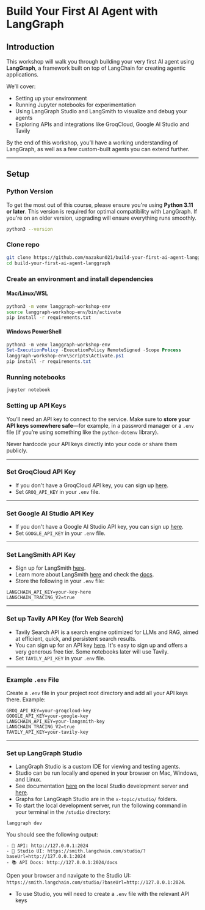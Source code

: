 # Build Your First AI Agent with LangGraph

## Introduction

This workshop will walk you through building your very first AI agent using **LangGraph**, a framework built on top of LangChain for creating agentic applications.  

We’ll cover:  
- Setting up your environment  
- Running Jupyter notebooks for experimentation  
- Using LangGraph Studio and LangSmith to visualize and debug your agents  
- Exploring APIs and integrations like GroqCloud, Google AI Studio and Tavily  

By the end of this workshop, you’ll have a working understanding of LangGraph, as well as a few custom-built agents you can extend further.  

---

## Setup

### Python Version

To get the most out of this course, please ensure you're using **Python 3.11 or later**. 
This version is required for optimal compatibility with LangGraph. If you're on an older version, 
upgrading will ensure everything runs smoothly.
```bash
python3 --version
```

### Clone repo
```bash
git clone https://github.com/nazakun021/build-your-first-ai-agent-langgraph.git
cd build-your-first-ai-agent-langgraph
```

### Create an environment and install dependencies
#### Mac/Linux/WSL
```bash
python3 -m venv langgraph-workshop-env
source langgraph-workshop-env/bin/activate
pip install -r requirements.txt
```
#### Windows PowerShell
```powershell
python3 -m venv langgraph-workshop-env
Set-ExecutionPolicy -ExecutionPolicy RemoteSigned -Scope Process
langgraph-workshop-env\Scripts\Activate.ps1
pip install -r requirements.txt
```

### Running notebooks
```bash
jupyter notebook
```

### Setting up API Keys  
You’ll need an API key to connect to the service. 
Make sure to **store your API keys somewhere safe**—for example, in a password manager or a `.env` file (if you’re using something like the `python-dotenv` library).  

Never hardcode your API keys directly into your code or share them publicly.  

---

### Set GroqCloud API Key
* If you don't have a GroqCloud API key, you can sign up [here](https://console.groq.com/).
*  Set `GROQ_API_KEY` in your `.env` file.

---

### Set Google AI Studio API Key
* If you don't have a Google AI Studio API key, you can sign up [here](https://aistudio.google.com/).
*  Set `GOOGLE_API_KEY` in your `.env` file.

---

### Set LangSmith API Key
* Sign up for LangSmith [here](https://smith.langchain.com/).
* Learn more about LangSmith [here](https://www.langchain.com/langsmith) and check the [docs](https://docs.smith.langchain.com/).  
* Store the following in your `.env` file:  

```env
LANGCHAIN_API_KEY=your-key-here
LANGCHAIN_TRACING_V2=true
```

---

### Set up Tavily API Key (for Web Search)

* Tavily Search API is a search engine optimized for LLMs and RAG, aimed at efficient, 
quick, and persistent search results. 
* You can sign up for an API key [here](https://tavily.com/). 
It's easy to sign up and offers a very generous free tier. Some notebooks later will use Tavily. 
* Set `TAVILY_API_KEY` in your `.env` file.

---

### Example `.env` File
Create a `.env` file in your project root directory and add all your API keys there. Example:  

```env
GROQ_API_KEY=your-groqcloud-key
GOOGLE_API_KEY=your-google-key
LANGCHAIN_API_KEY=your-langsmith-key
LANGCHAIN_TRACING_V2=true
TAVILY_API_KEY=your-tavily-key
```

---

### Set up LangGraph Studio

* LangGraph Studio is a custom IDE for viewing and testing agents.
* Studio can be run locally and opened in your browser on Mac, Windows, and Linux.
* See documentation [here](https://langchain-ai.github.io/langgraph/concepts/langgraph_studio/#local-development-server) on the local Studio development server and [here](https://langchain-ai.github.io/langgraph/how-tos/local-studio/#run-the-development-server). 
* Graphs for LangGraph Studio are in the `x-topic/studio/` folders.
* To start the local development server, run the following command in your terminal in the `/studio` directory:

```
langgraph dev
```

You should see the following output:
```
- 🚀 API: http://127.0.0.1:2024
- 🎨 Studio UI: https://smith.langchain.com/studio/?baseUrl=http://127.0.0.1:2024
- 📚 API Docs: http://127.0.0.1:2024/docs
```

Open your browser and navigate to the Studio UI: `https://smith.langchain.com/studio/?baseUrl=http://127.0.0.1:2024`.

* To use Studio, you will need to create a `.env` file with the relevant API keys
